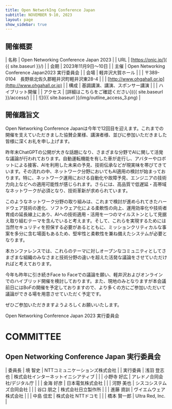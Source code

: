 ```yaml
---
title: Open NetworkIng Conference Japan
subtitle: NOVEMBER 9-10, 2023
layout: page
show_sidebar: true
---
```

## 開催概要

| 名称     | Open Networking Conference Japan 2023 |
| URL      | [https://onic.jp/]( {{ site.baseurl }}/) |
| 会期     | 2023年11月9日〜10日 |
| 主催     | Open Networking Conference Japan2023 実行委員会 |
| 会場     | 軽井沢大賀ホール |
|          | 〒389-0104　長野県北佐久郡軽井沢町軽井沢東28-4 |
|          | [http://www.ohgahall.or.jp](http://www.ohgahall.or.jp) |
| 構成     | 基調講演、講演、スポンサー講演 |
|          | ハイブリット開催 |
| アクセス | [詳細はこちらをご確認ください]({{ site.baseurl }}/access/) | 
|          | ![]({{ site.baseurl }}/img/outline_access_3.png) |

## 開催趣旨文
Open Networking Conference Japanは今年で12回目を迎えます。これまでの開催を支えていただきました協賛企業様、講演者様、並びに参加いただきました皆様に深くお礼を申し上げます。

昨年末ChatGPTの公開が大きな話題になり、さまざまな分野でAIに関して活発な議論が行われております。自動運転機能を有した車が走行し、アバターやロボットによる接客、AIを利用した未来の予見、技術伝承などが現実味を帯びてきています。その流れの中、ネットワーク分野においてもAI適用の検討が始まっております。特に、ネットワーク運用における自動化や故障予見、エンジニアの技術力向上などへの適用可能性が感じられます。さらには、高品質で低遅延・高帯域なネットワークが必須となり、技術革新が求められています。

このようなネットワーク分野の取り組みは、これまで検討が進められてきたハードウェア技術の進化、ソフトウェア化による柔軟性の向上、運用効率化や技術者育成の延長線上にあり、AIへの技術適用・活用を一つのマイルストンとして見据え取り組むテーマを含んでいると考えます。そして、これらを実現するためには当然セキュリティを担保する必要があるとともに、ミッションクリティカルな事案を多分に含む場面もあるため、堅牢性と柔軟性を兼ね備えたシステムが必要となります。

本カンファレンスでは、これらのテーマに対しオープンなコミュニティとしてさまざまな組織のみなさまと技術分野の違いを超えた活発な議論をさせていただければと考えております。

今年も昨年に引き続きFace to Faceでの議論を願い、軽井沢およびオンラインでのハイブリッド開催を検討しております。また、現地のみとなりますが本会議前日にはBoFの開催を予定しておりますので、より多くの方にご参加いただいて議論ができる場を用意させていただく予定です。

ぜひご参加いただきますようよろしくお願いいたします。

Open Networking Conference Japan 2023 実行委員会

# COMMITTEE

## Open Networking Conference Japan 実行委員会

| 委員長   | 境 智史 | NTTコミュニケーションズ株式会社 |
| 実行委員 | 浅羽 登志也 | 株式会社インターネットイニシアティブ |
|          | 小野寺 好広  | アレドノ合同会社/デジタル庁 |
|          | 金海 好彦 | 日本電気株式会社 |
|          | 河野 美也 | シスコシステムズ合同会社 |
|          | 谷口 朋之 | 株式会社日立製作所 |
|          | 進藤 資訓 | ヴイエムウェア株式会社 |
|          | 中島 佳宏 | 株式会社 NTTドコモ |
|          | 橋本 賢一郎 | Ultra Red, Inc. |